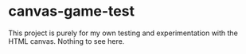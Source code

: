 # canvas-game-test
This project is purely for my own testing and experimentation with the HTML canvas.  Nothing to see here.
